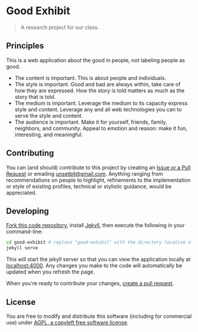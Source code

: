 # Good Exhibit

> A research project for our class.

## Principles

This is a web application about the good in people, not labeling people as good.

* The content is important. This is about people and individuals.
* The style is important. Good and bad are always within, take care of how they
are expressed. How the story is told matters as much as the story that is told.
* The medium is important. Leverage the medium to its capacity express style and content. Leverage any and all web technologies you can to serve the style and
content.
* The audience is important. Make it for yourself, friends, family, neighbors, and community. Appeal to emotion and reason: make it fun, interesting, and meaningful.

## Contributing

You can (and should) contribute to this project by creating an
[Issue or a Pull Request](https://guides.github.com/activities/contributing-to-open-source/#contributing) or emailing unsetbit@gmail.com. Anything ranging
from recommendations on people to highlight, refinements to the implementation
or style of existing profiles, technical or stylistic guidance, would be
appreciated.

## Developing

[Fork this code repository](https://help.github.com/articles/fork-a-repo/),
install [Jekyll](http://jekyllrb.com/docs/installation/), then execute the following in your command-line:

```sh
cd good-exhibit # replace "good-exhibit" with the directory location of the code
jekyll serve
```

This will start the jekyll server so that you can view the application
locally at [localhost:4000](http://localhost:4000/). Any changes you make to
the code will automatically be updated when you refresh the page.

When you're ready to contribute your changes, [create a pull request](https://help.github.com/articles/using-pull-requests/).

## License
You are free to modify and distribute this software (including for commercial use) under [AGPL, a copyleft free software license](http://choosealicense.com/licenses/agpl-3.0/).
